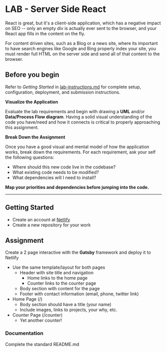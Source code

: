 # LAB - Server Side React

React is great, but it's a client-side application, which has a negative impact on SEO -- only an empty div is actually ever sent to the browser, and your React app fills in the content on the fly.

For content driven sites, such as a Blog or a news site, where its important to have search engines like Google and Bing  properly index your site, you must render full HTML on the server side and send all of that content to the browser.

## Before you begin
Refer to *Getting Started*  in [lab-instructions.md](../../../reference/submission-instructions/labs.md) for complete setup, configuration, deployment, and submission instructions.

**Visualize the Application**

Evaluate the lab requirements and begin with drawing a **UML** and/or **Data/Process Flow diagram**.  Having a solid visual understanding of the code you have/need and how it connects is critical to properly approaching this assignment.

**Break Down the Assignment**

Once you have a good visual and mental model of how the application works, break down the requirements. For each requirement, ask your self the following questions:

* Where should this new code live in the codebase?
* What existing code needs to be modified?
* What dependencies will I need to install?

**Map your priorities and dependencies before jumping into the code.**

---

## Getting Started

* Create an account at [Netlify](https://www.netlify.com/)
* Create a new repository for your work

## Assignment
Create a 2 page interactive with the **Gatsby** framework and deploy it to Netlify 

* Use the same template/layout for both pages
  * Header with site title and navigation
    * Home links to the home page
    * Counter links to the counter page
  * Body section with content for the page
  * Footer with contact information (email, phone, twitter link)
* Home Page (/)
  * Body section should have a title (your name)
  * Include images, links to projects, your why, etc.
* Counter Page (/counter)
  * Yet another counter!
  
###  Documentation
Complete the standard README.md 
